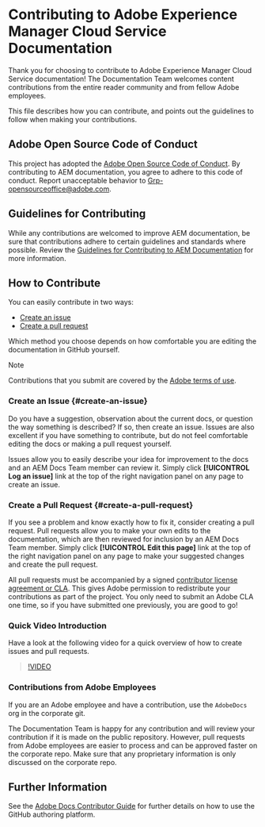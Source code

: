 # Contributing to Adobe Experience Manager Cloud Service Documentation

Thank you for choosing to contribute to Adobe Experience Manager Cloud Service documentation! The Documentation Team welcomes content contributions from the entire reader community and from fellow Adobe employees.

This file describes how you can contribute, and points out the guidelines to follow when making your contributions.

## Adobe Open Source Code of Conduct

This project has adopted the [Adobe Open Source Code of Conduct](code-of-conduct.md). By contributing to AEM documentation, you agree to adhere to this code of conduct. Report unacceptable behavior to [Grp-opensourceoffice@adobe.com](mailto:Grp-opensourceoffice@adobe.com).

## Guidelines for Contributing

While any contributions are welcomed to improve AEM documentation, be sure that contributions adhere to certain guidelines and standards where possible. Review the [Guidelines for Contributing to AEM Documentation](guidelines.md) for more information.

## How to Contribute

You can easily contribute in two ways:

* [Create an issue](#create-an-issue)
* [Create a pull request](#create-a-pull-request)

Which method you choose depends on how comfortable you are editing the documentation in GitHub yourself.

>[!NOTE]
>
>Contributions that you submit are covered by the [Adobe terms of use](https://www.adobe.com/legal/terms.html).

### Create an Issue {#create-an-issue}

Do you have a suggestion, observation about the current docs, or question the way something is described? If so, then create an issue. Issues are also excellent if you have something to contribute, but do not feel comfortable editing the docs or making a pull request yourself.

Issues allow you to easily describe your idea for improvement to the docs and an AEM Docs Team member can review it. Simply click **[!UICONTROL Log an issue]** link at the top of the right navigation panel on any page to create an issue.

### Create a Pull Request {#create-a-pull-request}

If you see a problem and know exactly how to fix it, consider creating a pull request. Pull requests allow you to make your own edits to the documentation, which are then reviewed for inclusion by an AEM Docs Team member. Simply click **[!UICONTROL Edit this page]** link at the top of the right navigation panel on any page to make your suggested changes and create the pull request.

All pull requests must be accompanied by a signed [contributor license agreement or CLA](https://opensource.adobe.com/cla.html). This gives Adobe permission to redistribute your contributions as part of the project. You only need to submit an Adobe CLA one time, so if you have submitted one previously, you are good to go!

### Quick Video Introduction

Have a look at the following video for a quick overview of how to create issues and pull requests.

>[!VIDEO](https://video.tv.adobe.com/v/27069)

### Contributions from Adobe Employees

If you are an Adobe employee and have a contribution, use the `AdobeDocs` org in the corporate git.

The Documentation Team is happy for any contribution and will review your contribution if it is made on the public repository. However, pull requests from Adobe employees are easier to process and can be approved faster on the corporate repo. Make sure that any proprietary information is only discussed on the corporate repo.

## Further Information

See the [Adobe Docs Contributor Guide](https://experienceleague.adobe.com/docs/contributor/contributor-guide/introduction.html) for further details on how to use the GitHub authoring platform.
